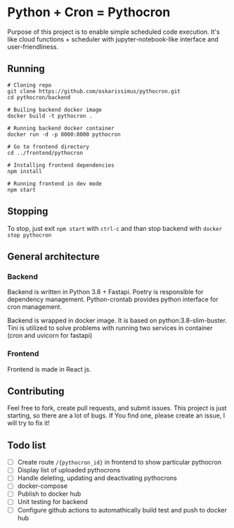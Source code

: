 # Python + Cron = Pythocron

Purpose of this project is to enable simple scheduled code execution. It's like cloud functions + scheduler with jupyter-notebook-like interface and user-friendliness.


## Running
```
# Cloning repo
git clone https://github.com/oskarissimus/pythocron.git
cd pythocron/backend

# Builing backend docker image
docker build -t pythocron .

# Running backend docker container
docker run -d -p 8000:8000 pythocron

# Go to frontend directory
cd ../frontend/pythocron

# Installing frontend dependencies
npm install

# Running frontend in dev mode
npm start
```

## Stopping
To stop, just exit `npm start` with `ctrl-c` and than stop backend with `docker stop pythocron`

## General architecture
### Backend
Backend is written in Python 3.8 + Fastapi. Poetry is responsible for dependency management. Python-crontab provides python interface for cron management.

Backend is wrapped in docker image. It is based on python:3.8-slim-buster. Tini is utilized to solve problems with running two services in container (cron and uvicorn for fastapi)

### Frontend
Frontend is made in React js.

## Contributing
Feel free to fork, create pull requests, and submit issues. This project is just starting, so there are a lot of bugs. If You find one, please create an issue, I will try to fix it!


## Todo list
- [ ] Create route `/{pythocron_id}` in frontend to show particular pythocron
- [ ] Display list of uploaded pythocrons
- [ ] Handle deleting, updating and deactivating pythocrons
- [ ] docker-compose
- [ ] Publish to docker hub
- [ ] Unit testing for backend
- [ ] Configure github actions to automathically build test and push to docker hub